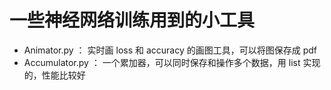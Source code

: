 # 一些神经网络训练用到的小工具

* Animator.py ： 实时画 loss 和 accuracy 的画图工具，可以将图保存成 pdf
* Accumulator.py ： 一个累加器，可以同时保存和操作多个数据，用 list 实现的，性能比较好